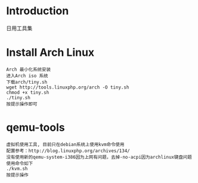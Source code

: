 Introduction
========
日用工具集

Install Arch Linux
========
	Arch 最小化系统安装
	进入Arch iso 系统
	下载arch/tiny.sh
	wget http://tools.linuxphp.org/arch -O tiny.sh
	chmod +x tiny.sh
	./tiny.sh
	按提示操作即可

qemu-tools
========
	虚拟机使用工具, 目前只在debian系统上使用kvm命令使用
	配置参考：http://blog.linuxphp.org/archives/134/
	没有使用新的qemu-system-i386因为上网有问题，去掉-no-acpi因为archlinux键盘问题
	使用命令如下
	./kvm.sh
	按提示操作

